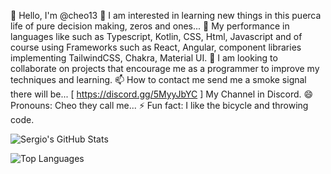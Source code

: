 
👋 Hello, I'm @cheo13
👀 I am interested in learning new things in this puerca life of pure decision making, zeros and ones...
🌱 My performance in languages ​​like such as Typescript, Kotlin, CSS, Html, Javascript and of course using Frameworks such as React, Angular, component libraries implementing TailwindCSS, Chakra, Material UI.
💞️ I am looking to collaborate on projects that encourage me as a programmer to improve my techniques and learning.
📫 How to contact me send me a smoke signal there will be... [ https://discord.gg/5MyyJbYC ] My Channel in Discord.
😄 Pronouns: Cheo they call me...
⚡ Fun fact: I like the bicycle and throwing code.

![Sergio's GitHub Stats](https://github-readme-stats.vercel.app/api?username=cheo13&show_icons=true&theme=radical)

![Top Languages](https://github-readme-stats.vercel.app/api/top-langs/?username=cheo13&layout=compact&theme=radical)
